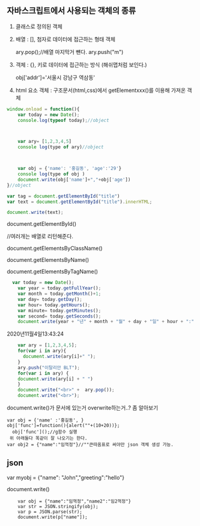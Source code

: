 

## 자바스크립트에서 사용되는 객체의 종류

1. 클래스로 정의된 객체

2. 배열 : [], 첨자로 데이터에 접근하는 형태 객체

   ary.pop();//배열 마지막거 뺸다. ary.push("m")

3. 객체 : {}, 키로 데이터에 접근하는 방식 (해쉬맵처럼 보인다.)

   obj['addr']='서울시 강남구 역삼동'

4. html 요소 객체 : 구조문서(html,css)에서 getElementxxx()를 이용해 가져온 객체

```javascript
window.onload = function(){
    var today = new Date();
    console.log(typeof today);//object



    var ary= [1,2,3,4,5]
    console log(type of ary)//object



    var obj = {'name': '홍길동', 'age':'29'}
    console log(type of obj )
    document.write(obj['name']+","+obj['age'])
}//object

var tag = document.getElementById("title")
var text = document.getElementById("title").innerHTML;

document.write(text);
```



document.getElementById()

//여러개는 배열로 리턴해준다.

document.getElementsByClassName()

document.getElementsByName()

document.getElementsByTagName()

```javascript
  var today = new Date();
    var year = today.getFullYear();
    var month = today.getMonth()+1;
    var day= today.getDay();
    var hour= today.getHours();
    var minute= today.getMinutes();
    var second= today.getSeconds();
    document.write(year + "년" + month + "월" + day + "일" + hour + ":" + minute + ":" + second);

```

2020년11월4일13:43:24



```javascript
    var ary = [1,2,3,4,5];
    for(var i in ary){
      document.write(ary[i]+" ");
    }
    ary.push("이탈리안 BLT"); 
    for(var i in ary) {
    document.write(ary[i] + " ")
    }
    document.write("<br>" +  ary.pop());
    document.write("<br>");
```



document.write()가 문서에 있는거 overwrite하는거..? 좀 알아보기

    var obj = {'name' :'홍길동', }
    obj['func']=function(){alert(""+(10+20))};
      obj['func']();//g함수 실행
     위 아래둘다 똑같이 잘 나오기는 한다.
    var obj2 = {"name":"임꺽정"}//""큰따옴표로 써야만 json 객체 생성 가능. 


## json

var myobj = {"name": "John","greeting":"hello"}

document.write()

```
    var obj = {"name":"임꺽정","name2":"임2꺽정"}
    var str = JSON.stringify(obj);
    var p = JSON.parse(str);
    document.write(p["name"]);
```

